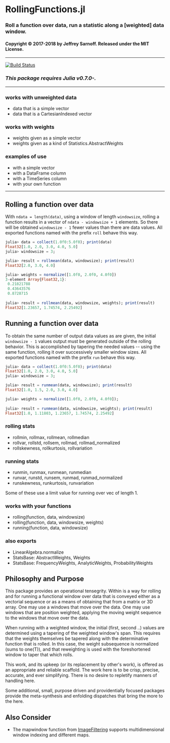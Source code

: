 # RollingFunctions.jl

### Roll a function over data, run a statistic along a [weighted] data window.

#### Copyright © 2017-2018 by Jeffrey Sarnoff.  Released under the MIT License.

-----



[![Build Status](https://travis-ci.org/JeffreySarnoff/RollingFunctions.jl.svg?branch=master)](https://travis-ci.org/JeffreySarnoff/RollingFunctions.jl)

### _This package requires Julia v0.7.0-._
-----

### works with unweighted data
- data that is a simple vector
- data that is a CartesianIndexed vector

### works with weights
- weights given as a simple vector
- weights given as a kind of Statistics.AbstractWeights

### examples of use
- with a simple vector
- with a DataFrame column
- with a TimeSeries column
- with your own function

---------

## Rolling a function over data

With `ndata = length(data)`, using a window of length `windowsize`, rolling a function results in a vector of `ndata - windowsize + 1` elements.  So there will be obtained `windowsize - 1` fewer values than there are data values. All exported functions named with the prefix `roll` behave this way.

```julia
julia> data = collect(1.0f0:5.0f0); print(data)
Float32[1.0, 2.0, 3.0, 4.0, 5.0]
julia> windowsize = 3;

julia> result = rollmean(data, windowsize); print(result)
Float32[2.0, 3.0, 4.0]
```

```julia
julia> weights = normalize([1.0f0, 2.0f0, 4.0f0])
3-element Array{Float32,1}:
 0.21821788
 0.43643576
 0.8728715 
 
julia> result = rollmean(data, windowsize, weights); print(result)
Float32[1.23657, 1.74574, 2.25492]
```

## Running a function over data

To obtain the same number of output data values as are given, the initial `windowsize - 1` values output must be generated outside of the rolling behavior.  This is accomplished by tapering the needed values -- using the same function, rolling it over successively smaller window sizes.  All exported functions named with the prefix `run` behave this way.

```julia
julia> data = collect(1.0f0:5.0f0); print(data)
Float32[1.0, 2.0, 3.0, 4.0, 5.0]
julia> windowsize = 3;

julia> result = runmean(data, windowsize); print(result)
Float32[1.0, 1.5, 2.0, 3.0, 4.0]
```

```julia
julia> weights = normalize([1.0f0, 2.0f0, 4.0f0]);
 
julia> result = runmean(data, windowsize, weights); print(result)
Float32[1.0, 1.11803, 1.23657, 1.74574, 2.25492]
```

### rolling stats
- rollmin, rollmax, rollmean, rollmedian
- rollvar, rollstd, rollsem, rollmad, rollmad_normalized
- rollskewness, rollkurtosis, rollvariation

### running stats
- runmin, runmax, runmean, runmedian
- runvar, runstd, runsem, runmad, runmad_normalized
- runskewness, runkurtosis, runvariation

Some of these use a limit value for running over vec of length 1.

### works with your functions
- rolling(function, data, windowsize)
- rolling(function, data, windowsize, weights)
- running(function, data, windowsize)

### also exports
- LinearAlgebra.normalize
- StatsBase: AbstractWeights, Weights
- StatsBase: FrequencyWeights, AnalyticWeights, ProbabilityWeights

## Philosophy and Purpose

This package provides an operational tensegrity.  Within is a way for rolling and for running a functional window over data that is conveyed either as a vectorial sequence or as a means of obtaining that from a matrix or 3D array.  One may use a windows that move over the data.  One may use windows that are position weighted, applying the moving weight sequence to the windows that move over the data.

When running with a weighted window, the initial (first, second ..) values are determined using a tapering of the weighted window's span.  This requires that the weights themselves be tapered along with the determinative function that is rolled.  In this case, the weight subsequence is normalized (sums to one(T)), and that reweighting is used with the foreshortened window to taper that which rolls.

This work, and its upkeep (or its replacement by other's work), is offered as an appropriate and reliable scaffold. The work here is to be crisp, precise, accurate, and ever simplifying.  There is no desire to repletify manners of handling here.

Some additional, small, purpose driven and providentially focused packages provide the meta-synthesis and enfolding dispatches that bring the more to the here.


## Also Consider

 - The mapwindow function from [ImageFiltering](https://github.com/JuliaImages/ImageFiltering.jl)
    supports multidimensional window indexing and different maps.
    
